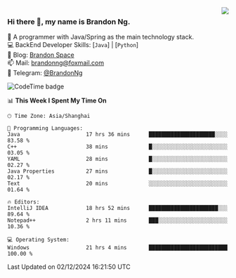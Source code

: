 <img  align="right" src="https://github-readme-stats-brandon0824.vercel.app/api/top-langs/?username=brandon0824&layout=compact">

### Hi there 👋, my name is Brandon Ng.

🌱 A programmer with Java/Spring as the main technology stack.  
💻 BackEnd Developer Skills: [`Java`] | [`Python`]  
📝 Blog: [Brandon Space](https://brandonng.tech)  
📫 Mail: brandonng@foxmail.com  
📰 Telegram: [@BrandonNg](https://t.me/BrandonNg24)  

![CodeTime badge](https://img.shields.io/endpoint?style=flat-square&url=https%3A%2F%2Fapi.codetime.dev%2Fshield%3Fid%3D128%26project%3D%26in%3D604800000)

<!--START_SECTION:waka-->
📊 **This Week I Spent My Time On** 

```text
🕑︎ Time Zone: Asia/Shanghai

💬 Programming Languages: 
Java                     17 hrs 36 mins      █████████████████████░░░░   83.58 % 
C++                      38 mins             █░░░░░░░░░░░░░░░░░░░░░░░░   03.05 % 
YAML                     28 mins             █░░░░░░░░░░░░░░░░░░░░░░░░   02.27 % 
Java Properties          27 mins             █░░░░░░░░░░░░░░░░░░░░░░░░   02.17 % 
Text                     20 mins             ░░░░░░░░░░░░░░░░░░░░░░░░░   01.64 % 

🔥 Editors: 
IntelliJ IDEA            18 hrs 52 mins      ██████████████████████░░░   89.64 % 
Notepad++                2 hrs 11 mins       ███░░░░░░░░░░░░░░░░░░░░░░   10.36 % 

💻 Operating System: 
Windows                  21 hrs 4 mins       █████████████████████████   100.00 % 
```


 Last Updated on 02/12/2024 16:21:50 UTC
<!--END_SECTION:waka-->
